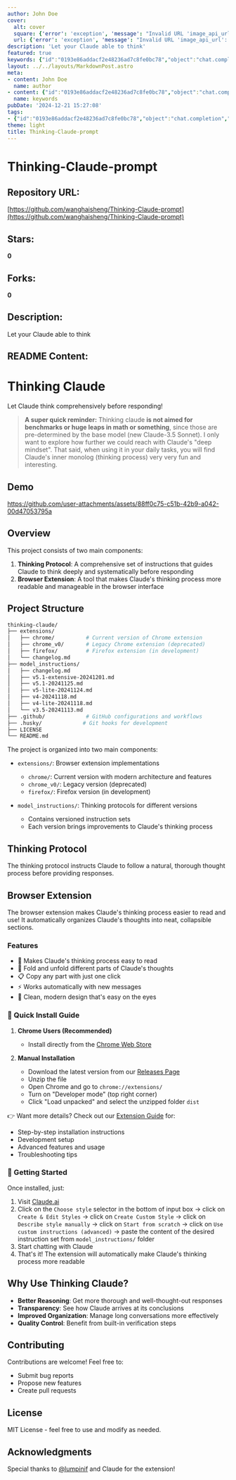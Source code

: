```yaml
---
author: John Doe
cover:
  alt: cover
  square: {'error': 'exception', 'message': "Invalid URL 'image_api_url': No scheme supplied. Perhaps you meant https://image_api_url?"}
  url: {'error': 'exception', 'message': "Invalid URL 'image_api_url': No scheme supplied. Perhaps you meant https://image_api_url?"}
description: 'Let your Claude able to think'
featured: true
keywords: {"id":"0193e86addacf2e48236ad7c8fe0bc78","object":"chat.completion","created":1734771137,"model":"Qwen/Qwen2.5-7B-Instruct","choices":[{"index":0,"message":{"role":"assistant","content":"### Keywords\n- Thinking Claude\n- Claude Thinking Protocol\n- Browser Extension\n- Natural thought process\n- Deep mindset\n- Comprehensive instructions\n- Open-source project\n- Reasoning\n- Transparency\n- Quality Control\n- Open-source extensions\n- Chaos-chaos extension\n\n### Tags\n- #ThinkingClaude\n- #ClaudeThinkingProtocol\n- #BrowserExtension\n- #OpenSource\n- #Reasoning\n- #Transparency\n- #QualityControl\n- #ChaoticClaudeExtension\n- #ThinkingProcess"},"finish_reason":"stop"}],"usage":{"prompt_tokens":1141,"completion_tokens":110,"total_tokens":1251},"system_fingerprint":""}
layout: ../../layouts/MarkdownPost.astro
meta:
- content: John Doe
  name: author
- content: {"id":"0193e86addacf2e48236ad7c8fe0bc78","object":"chat.completion","created":1734771137,"model":"Qwen/Qwen2.5-7B-Instruct","choices":[{"index":0,"message":{"role":"assistant","content":"### Keywords\n- Thinking Claude\n- Claude Thinking Protocol\n- Browser Extension\n- Natural thought process\n- Deep mindset\n- Comprehensive instructions\n- Open-source project\n- Reasoning\n- Transparency\n- Quality Control\n- Open-source extensions\n- Chaos-chaos extension\n\n### Tags\n- #ThinkingClaude\n- #ClaudeThinkingProtocol\n- #BrowserExtension\n- #OpenSource\n- #Reasoning\n- #Transparency\n- #QualityControl\n- #ChaoticClaudeExtension\n- #ThinkingProcess"},"finish_reason":"stop"}],"usage":{"prompt_tokens":1141,"completion_tokens":110,"total_tokens":1251},"system_fingerprint":""}
  name: keywords
pubDate: '2024-12-21 15:27:08'
tags:
- {"id":"0193e86addacf2e48236ad7c8fe0bc78","object":"chat.completion","created":1734771137,"model":"Qwen/Qwen2.5-7B-Instruct","choices":[{"index":0,"message":{"role":"assistant","content":"### Keywords\n- Thinking Claude\n- Claude Thinking Protocol\n- Browser Extension\n- Natural thought process\n- Deep mindset\n- Comprehensive instructions\n- Open-source project\n- Reasoning\n- Transparency\n- Quality Control\n- Open-source extensions\n- Chaos-chaos extension\n\n### Tags\n- #ThinkingClaude\n- #ClaudeThinkingProtocol\n- #BrowserExtension\n- #OpenSource\n- #Reasoning\n- #Transparency\n- #QualityControl\n- #ChaoticClaudeExtension\n- #ThinkingProcess"},"finish_reason":"stop"}],"usage":{"prompt_tokens":1141,"completion_tokens":110,"total_tokens":1251},"system_fingerprint":""}
theme: light
title: Thinking-Claude-prompt
---
```


# Thinking-Claude-prompt

## Repository URL: 
[https://github.com/wanghaisheng/Thinking-Claude-prompt](https://github.com/wanghaisheng/Thinking-Claude-prompt)

## Stars: 
**0**

## Forks: 
**0**

## Description: 
Let your Claude able to think

## README Content: 
# Thinking Claude

Let Claude think comprehensively before responding!

> **A super quick reminder:**
> Thinking claude **is not aimed for benchmarks or huge leaps in math or something**, since those are pre-determined by the base model (new Claude-3.5 Sonnet).
> I only want to explore how further we could reach with Claude's "deep mindset". That said, when using it in your daily tasks, you will find Claude's inner monolog (thinking process) very very fun and interesting.

## Demo

https://github.com/user-attachments/assets/88ff0c75-c51b-42b9-a042-00d47053795a

## Overview

This project consists of two main components:

1. **Thinking Protocol**: A comprehensive set of instructions that guides Claude to think deeply and systematically before responding
2. **Browser Extension**: A tool that makes Claude's thinking process more readable and manageable in the browser interface

## Project Structure

```bash
thinking-claude/
├── extensions/
│   ├── chrome/          # Current version of Chrome extension
│   ├── chrome_v0/       # Legacy Chrome extension (deprecated)
│   ├── firefox/         # Firefox extension (in development)
│   └── changelog.md
├── model_instructions/
│   ├── changelog.md
│   ├── v5.1-extensive-20241201.md
│   ├── v5.1-20241125.md
│   ├── v5-lite-20241124.md
│   ├── v4-20241118.md
│   ├── v4-lite-20241118.md
│   └── v3.5-20241113.md
├── .github/             # GitHub configurations and workflows
├── .husky/             # Git hooks for development
├── LICENSE
└── README.md
```

The project is organized into two main components:

- `extensions/`: Browser extension implementations

  - `chrome/`: Current version with modern architecture and features
  - `chrome_v0/`: Legacy version (deprecated)
  - `firefox/`: Firefox version (in development)

- `model_instructions/`: Thinking protocols for different versions
  - Contains versioned instruction sets
  - Each version brings improvements to Claude's thinking process

## Thinking Protocol

The thinking protocol instructs Claude to follow a natural, thorough thought process before providing responses.

## Browser Extension

The browser extension makes Claude's thinking process easier to read and use! It automatically organizes Claude's thoughts into neat, collapsible sections.

### Features

- 🎯 Makes Claude's thinking process easy to read
- 🔄 Fold and unfold different parts of Claude's thoughts
- 📋 Copy any part with just one click
- ⚡ Works automatically with new messages
- 🎨 Clean, modern design that's easy on the eyes

### 🚀 Quick Install Guide

1. **Chrome Users (Recommended)**

   - Install directly from the [Chrome Web Store](https://chromewebstore.google.com/detail/thinking-claude/ncjafpbbndpggfhfgjngkcimeaciahpo)

2. **Manual Installation**
   - Download the latest version from our [Releases Page](https://github.com/richards199999/Thinking-Claude/releases)
   - Unzip the file
   - Open Chrome and go to `chrome://extensions/`
   - Turn on "Developer mode" (top right corner)
   - Click "Load unpacked" and select the unzipped folder `dist`

👉 Want more details? Check out our [Extension Guide](extensions/chrome/README.md) for:

- Step-by-step installation instructions
- Development setup
- Advanced features and usage
- Troubleshooting tips

### 🎉 Getting Started

Once installed, just:

1. Visit [Claude.ai](https://claude.ai)
2. Click on the `Choose style` selector in the bottom of input box -> click on `Create & Edit Styles` -> click on `Create Custom Style` -> click on `Describe style manually` -> click on `Start from scratch` -> click on `Use custom instructions (advanced)` -> paste the content of the desired instruction set from `model_instructions/` folder
3. Start chatting with Claude
4. That's it! The extension will automatically make Claude's thinking process more readable

## Why Use Thinking Claude?

- **Better Reasoning**: Get more thorough and well-thought-out responses
- **Transparency**: See how Claude arrives at its conclusions
- **Improved Organization**: Manage long conversations more effectively
- **Quality Control**: Benefit from built-in verification steps

## Contributing

Contributions are welcome! Feel free to:

- Submit bug reports
- Propose new features
- Create pull requests

## License

MIT License - feel free to use and modify as needed.

## Acknowledgments

Special thanks to [@lumpinif](https://github.com/lumpinif) and Claude for the extension!

